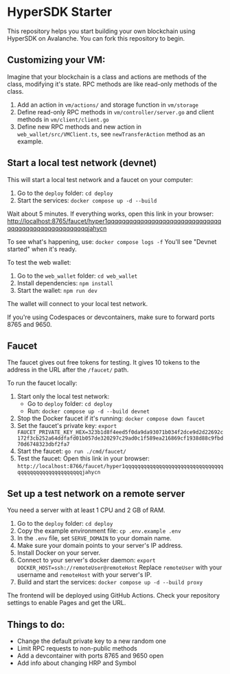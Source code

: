 # HyperSDK Starter

This repository helps you start building your own blockchain using HyperSDK on Avalanche. You can fork this repository to begin.

## Customizing your VM:
Imagine that your blockchain is a class and actions are methods of the class, modifying it's state. RPC methods are like read-only methods of the class.

1. Add an action in `vm/actions/` and storage function in `vm/storage`
2. Define read-only RPC methods in `vm/controller/server.go` and client methods in `vm/client/client.go`
3. Define new RPC methods and new action in `web_wallet/src/VMClient.ts`, see `newTransferAction` method as an example.

## Start a local test network (devnet)
This will start a local test network and a faucet on your computer:
1. Go to the `deploy` folder: `cd deploy`
2. Start the services: `docker compose up -d --build`

Wait about 5 minutes. If everything works, open this link in your browser:
[http://localhost:8765/faucet/hyper1qqqqqqqqqqqqqqqqqqqqqqqqqqqqqqqqqqqqqqqqqqqqqqqqqqqqqjahycn](http://localhost:8765/faucet/hyper1qqqqqqqqqqqqqqqqqqqqqqqqqqqqqqqqqqqqqqqqqqqqqqqqqqqqqjahycn)

To see what's happening, use: `docker compose logs -f`
You'll see "Devnet started" when it's ready.

To test the web wallet:
1. Go to the `web_wallet` folder: `cd web_wallet`
2. Install dependencies: `npm install`
3. Start the wallet: `npm run dev`

The wallet will connect to your local test network.

If you're using Codespaces or devcontainers, make sure to forward ports 8765 and 9650.

## Faucet
The faucet gives out free tokens for testing. It gives 10 tokens to the address in the URL after the `/faucet/` path.

To run the faucet locally:
1. Start only the local test network: 
   - Go to `deploy` folder: `cd deploy`
   - Run: `docker compose up -d --build devnet`
2. Stop the Docker faucet if it's running: `docker compose down faucet`
3. Set the faucet's private key: 
   `export FAUCET_PRIVATE_KEY_HEX=323b1d8f4eed5f0da9da93071b034f2dce9d2d22692c172f3cb252a64ddfafd01b057de320297c29ad0c1f589ea216869cf1938d88c9fbd70d6748323dbf2fa7`
4. Start the faucet: `go run ./cmd/faucet/`
5. Test the faucet: Open this link in your browser:
   `http://localhost:8766/faucet/hyper1qqqqqqqqqqqqqqqqqqqqqqqqqqqqqqqqqqqqqqqqqqqqqqqqqqqqqjahycn`

## Set up a test network on a remote server
You need a server with at least 1 CPU and 2 GB of RAM.

1. Go to the `deploy` folder: `cd deploy`
2. Copy the example environment file: `cp .env.example .env`
3. In the `.env` file, set `SERVE_DOMAIN` to your domain name.
4. Make sure your domain points to your server's IP address.
5. Install Docker on your server.
6. Connect to your server's docker daemon: `export DOCKER_HOST=ssh://remoteUser@remoteHost`
   Replace `remoteUser` with your username and `remoteHost` with your server's IP.
7. Build and start the services: `docker compose up -d --build proxy`

The frontend will be deployed using GitHub Actions. Check your repository settings to enable Pages and get the URL.



## Things to do:
- Change the default private key to a new random one
- Limit RPC requests to non-public methods
- Add a devcontainer with ports 8765 and 9650 open
- Add info about changing HRP and Symbol

